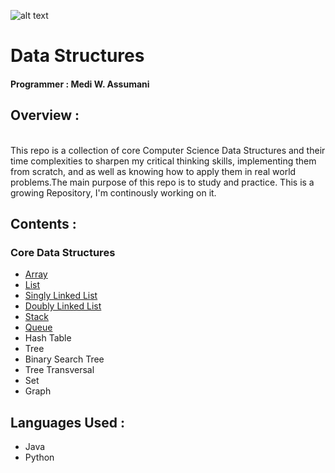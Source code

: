 ![alt text](http://www.kdjohar.in/media/blogs/2017/06/04/ds.jpg "Logo Title Text 1")

# Data Structures </br>

#### Programmer : Medi W. Assumani
## Overview : 
</br>
This repo is a collection of core Computer Science Data Structures and their time complexities to sharpen my critical thinking skills, implementing them from scratch, and  as well as knowing how to apply them in real world problems.The main purpose of this repo is to study and practice. This is a growing Repository, I'm continously working on it.

## Contents : </br>

### Core Data Structures

* <a href = "https://github.com/MediBoss/DataStructures/tree/master/Array">Array</a>
* <a href = "https://github.com/MediBoss/DataStructures/tree/master/List">List</a>
* <a href = "https://github.com/MediBoss/DataStructures/tree/master/SinglyLinkedList"> Singly Linked List</a>
* <a href = "https://github.com/MediBoss/DataStructures/tree/master/DoublyLinkedList"> Doubly Linked List</a>
* <a href = "https://github.com/MediBoss/DataStructures/tree/master/Stack"> Stack</a>
* <a href = "https://github.com/MediBoss/DataStructures/tree/master/Queue"> Queue</a>
* Hash Table
* Tree
* Binary Search Tree
* Tree Transversal
* Set
* Graph


## Languages Used : 

* Java
* Python


